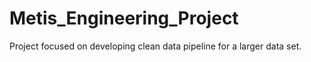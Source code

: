 # Metis_Engineering_Project
Project focused on developing clean data pipeline for a larger data set.
